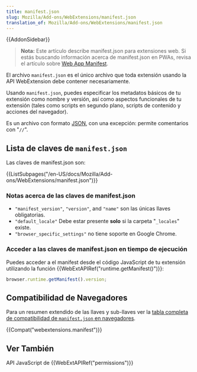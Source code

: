 ```yaml
---
title: manifest.json
slug: Mozilla/Add-ons/WebExtensions/manifest.json
translation_of: Mozilla/Add-ons/WebExtensions/manifest.json
---
```

{{AddonSidebar}}

> **Nota:** Este artículo describe manifest.json para extensiones web. Si estás buscando información acerca de manifest.json en PWAs, revisa el artículo sobre [Web App Manifest](/es/docs/Web/Manifest).

El archivo `manifest.json` es el único archivo que toda extensión usando la API WebExtension debe contener necesariamente.

Usando `manifest.json`, puedes especificar los metadatos básicos de tu extensión como nombre y versión, así como aspectos funcionales de tu extensión (tales como scripts en segundo plano, scripts de contenido y acciones del navegador).

Es un archivo con formato [JSON](/es/docs/Glossary/JSON), con una excepción: permite comentarios con "`//`".

## Lista de claves de `manifest.json`

Las claves de manifest.json son:

{{ListSubpages("/en-US/docs/Mozilla/Add-ons/WebExtensions/manifest.json")}}

### Notas acerca de las claves de manifest.json

- `"manifest_version"`, `"version"`, and `"name"` son las únicas llaves obligatorias.
- `"default_locale"` Debe estar presente **solo** si la carpeta "`_locales`" existe.
- `"browser_specific_settings"` no tiene soporte en Google Chrome.

### Acceder a las claves de manifest.json en tiempo de ejecución

Puedes acceder a el manifest desde el código JavaScript de tu extensión utilizando la función {{WebExtAPIRef("runtime.getManifest()")}}:

```js
browser.runtime.getManifest().version;
```

## Compatibilidad de Navegadores

Para un resumen extendido de las llaves y sub-llaves ver la [tabla completa de compatibilidad de `manifest.json` en navegadores](/es/docs/Mozilla/Add-ons/WebExtensions/Browser_compatibility_for_manifest.json).

{{Compat("webextensions.manifest")}}

## Ver También

API JavaScript de {{WebExtAPIRef("permissions")}}
